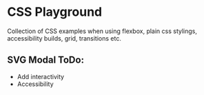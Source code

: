 
# CSS Playground

Collection of CSS examples when using flexbox, plain css stylings, accessibility builds, grid, transitions etc. 


## SVG Modal ToDo:
* Add interactivity
* Accessibility